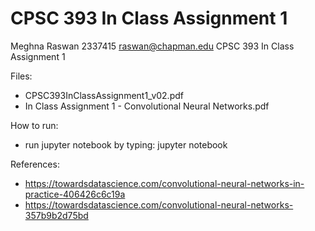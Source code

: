 # CPSC 393 In Class Assignment 1
Meghna Raswan
2337415
raswan@chapman.edu
CPSC 393
In Class Assignment 1

Files:
- CPSC393InClassAssignment1_v02.pdf
- In Class Assignment 1 - Convolutional Neural Networks.pdf

How to run:
- run jupyter notebook by typing: jupyter notebook

References:
- https://towardsdatascience.com/convolutional-neural-networks-in-practice-406426c6c19a
- https://towardsdatascience.com/convolutional-neural-networks-357b9b2d75bd